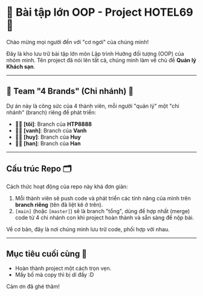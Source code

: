 # 🏨 Bài tập lớn OOP - Project HOTEL69 🏨

Chào mừng mọi người đến với "cơ ngơi" của chúng mình!

Đây là kho lưu trữ bài tập lớn môn Lập trình Hướng đối tượng (OOP) của nhóm mình. Tên project đã nói lên tất cả, chúng mình làm về chủ đề **Quản lý Khách sạn**.

---

## 👑 Team "4 Brands" (Chi nhánh) 👑

Dự án này là công sức của 4 thành viên, mỗi người "quản lý" một "chi nhánh" (branch) riêng để phát triển:

* 👨‍💻 **[tôi]**: Branch của **HTP8888**
* 👨‍💻 **[vanh]**: Branch của **Vanh**
* 👨‍💻 **[huy]**: Branch của **Huy**
* 👨‍💻 **[han]**: Branch của **Han**

---

## Cấu trúc Repo 🗂️

Cách thức hoạt động của repo này khá đơn giản:

1.  Mỗi thành viên sẽ push code và phát triển các tính năng của mình trên **branch riêng** (tên đã liệt kê ở trên).
2.  `[main]` (hoặc `[master]`) sẽ là branch "tổng", dùng để hợp nhất (merge) code từ 4 chi nhánh con khi project hoàn thành và sẵn sàng để nộp bài.

Về cơ bản, đây là nơi chúng mình lưu trữ code, phối hợp với nhau.

---

## Mục tiêu cuối cùng 🎯

* Hoàn thành project một cách trọn vẹn.
* Mấy bố mà copy thì bị dí đấy :D

Cảm ơn đã ghé thăm!
